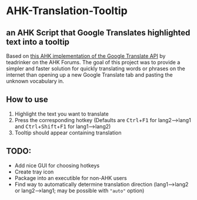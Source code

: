 # AHK-Translation-Tooltip
## an AHK Script that Google Translates highlighted text into a tooltip
Based on [this AHK implementation of the Google Translate API](https://www.autohotkey.com/boards/viewtopic.php?t=63835) by teadrinker on the AHK Forums.
The goal of this project was to provide a simpler and faster solution for quickly translating words or phrases on the internet than opening up a new Google Translate tab and pasting the unknown vocabulary in.

## How to use
1. Highlight the text you want to translate
2. Press the corresponding hotkey (Defaults are <kbd>Ctrl</kbd>+<kbd>F1</kbd> for lang2-->lang1 and <kbd>Ctrl</kbd>+<kbd>Shift</kbd>+<kbd>F1</kbd> for lang1-->lang2)
3. Tooltip should appear containing translation

## TODO:
- Add nice GUI for choosing hotkeys
- Create tray icon
- Package into an executible for non-AHK users
- Find way to automatically determine translation direction (lang1-->lang2 or lang2-->lang1; may be possible with `"auto"` option)
